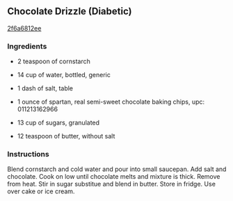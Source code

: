 ## Chocolate Drizzle (Diabetic)

[2f6a6812ee](http://www.food.com/recipe/chocolate-drizzle-diabetic-140581)

### Ingredients

 - 2 teaspoon of cornstarch

 - 14 cup of water, bottled, generic

 - 1 dash of salt, table

 - 1 ounce of spartan, real semi-sweet chocolate baking chips, upc: 011213162966

 - 13 cup of sugars, granulated

 - 12 teaspoon of butter, without salt

### Instructions

Blend cornstarch and cold water and pour into small saucepan. Add salt and chocolate. Cook on low until chocolate melts and mixture is thick. Remove from heat. Stir in sugar substitue and blend in butter. Store in fridge. Use over cake or ice cream.